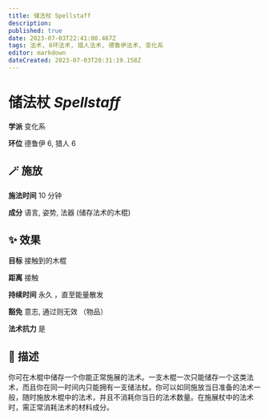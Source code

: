 ```yaml
---
title: 储法杖 Spellstaff
description: 
published: true
date: 2023-07-03T22:41:00.467Z
tags: 法术, 6环法术, 猎人法术, 德鲁伊法术, 变化系
editor: markdown
dateCreated: 2023-07-03T20:31:19.158Z
---
```


# **储法杖** *Spellstaff*

**学派** 变化系 

**环位** 德鲁伊 6, 猎人 6

## 🪄 施放

**施法时间** 10 分钟

**成分** 语言, 姿势, 法器 (储存法术的木棍)

## ✨ 效果 

**目标** 接触到的木棍 

**距离** 接触  

**持续时间** 永久 ，直至能量散发 

**豁免** 意志, 通过则无效 （物品）

**法术抗力** 是

## 📖 描述

你可在木棍中储存一个你能正常施展的法术。一支木棍一次只能储存一个这类法术，而且你在同一时间内只能拥有一支储法杖。你可以如同施放当日准备的法术一般，随时施放木棍中的法术，并且不消耗你当日的法术数量。在施展杖中的法术时，需正常消耗法术的材料成分。
    